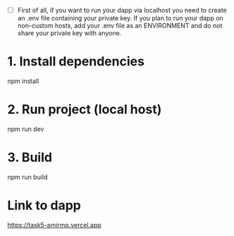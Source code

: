 - [ ] First of all, if you want to run your dapp via localhost you need to create an .env file containing your private key. If you plan to run your dapp on non-custom hosts, add your .env file as an ENVIRONMENT and do not share your private key with anyone.

# 1. Install dependencies

npm install

# 2. Run project (local host)

npm run dev

# 3. Build 

npm run build

# Link to dapp

https://task5-amirmp.vercel.app
